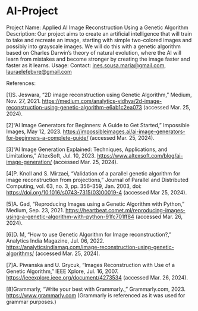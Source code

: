 # AI-Project
Project Name: Applied AI Image Reconstruction Using a Genetic Algorithm
Description: Our project aims to create an artificial intelligence that will train to take and recreate an image, starting with simple two-colored images and possibly into grayscale images. We will do this with a genetic algorithm based on Charles Darwin’s theory of natural evolution, where the AI will learn from mistakes and become stronger by creating the image faster and faster as it learns.
Usage:
Contact: ines.sousa.maria@gmail.com, lauraelefebvre@gmail.com

References:

[1]S. Jeswara, “2D image reconstruction using Genetic Algorithm,” Medium, Nov. 27, 2021.
https://medium.com/analytics-vidhya/2d-image-reconstruction-using-genetic-algorithm-e6ab1c2ea073
(accessed Mar. 25, 2024).

[2]“AI Image Generators for Beginners: A Guide to Get Started,” Impossible Images, May 12, 2023.
https://impossibleimages.ai/ai-image-generators-for-beginners-a-complete-guide/ (accessed Mar. 25,
2024).

[3]“AI Image Generation Explained: Techniques, Applications, and Limitations,” AltexSoft, Jul. 10, 2023.
https://www.altexsoft.com/blog/ai-image-generation/ (accessed Mar. 25, 2024).

[4]P. Knoll and S. Mirzaei, “Validation of a parallel genetic algorithm for image reconstruction from
projections,” Journal of Parallel and Distributed Computing, vol. 63, no. 3, pp. 356–359, Jan. 2003, doi:
https://doi.org/10.1016/s0743-7315(03)00019-4 (accessed Mar 25, 2024).

[5]A. Gad, “Reproducing Images using a Genetic Algorithm with Python,” Medium, Sep. 23, 2021.
https://heartbeat.comet.ml/reproducing-images-using-a-genetic-algorithm-with-python-91fc701ff84
(accessed Mar. 26, 2024).

[6]D. M, “How to use Genetic Algorithm for Image reconstruction?,” Analytics India Magazine, Jul. 06,
2022. https://analyticsindiamag.com/image-reconstruction-using-genetic-algorithms/ (accessed Mar. 25,
2024).

[7]A. Piwanska and U. Grycuk, “Images Reconstruction with Use of a Genetic Algorithm,” IEEE Xplore, Jul.
16, 2007. https://ieeexplore.ieee.org/document/4273534 (accessed Mar. 26, 2024).

[8]Grammarly, “Write your best with Grammarly.,” Grammarly.com, 2023. https://www.grammarly.com
(Grammarly is referenced as it was used for grammar purposes.)
